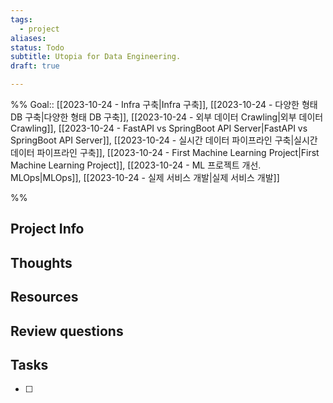 ```yaml
---
tags:
  - project
aliases: 
status: Todo
subtitle: Utopia for Data Engineering.
draft: true

---
```


%%
Goal:: [[2023-10-24 - Infra 구축|Infra 구축]], [[2023-10-24 - 다양한 형태 DB 구축|다양한 형태 DB 구축]], [[2023-10-24 - 외부 데이터 Crawling|외부 데이터 Crawling]], [[2023-10-24 - FastAPI vs SpringBoot API Server|FastAPI vs SpringBoot API Server]], [[2023-10-24 - 실시간 데이터 파이프라인 구축|실시간 데이터 파이프라인 구축]], [[2023-10-24 - First Machine Learning Project|First Machine Learning Project]], [[2023-10-24 - ML 프로젝트 개선. MLOps|MLOps]], [[2023-10-24 - 실제 서비스 개발|실제 서비스 개발]]

%%


## Project Info

## Thoughts

## Resources

## Review questions

## Tasks

-   [ ]
